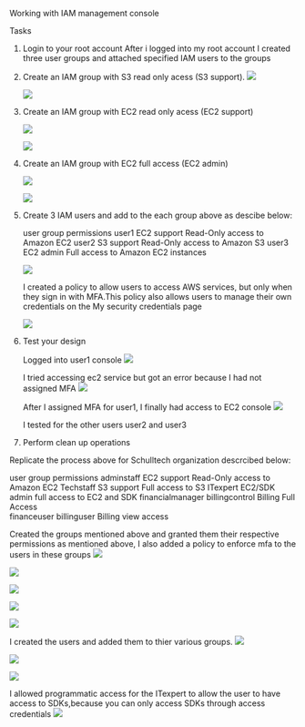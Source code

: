 Working with IAM management console

Tasks

1. Login to your root account 
    After i logged into my root account
    I created three user groups and attached specified IAM users to the groups
2. Create an IAM group with S3 read only acess (S3 support).
    ![](solution%20week3%20lab1%20screenshots/s3%20support.png)

    ![](solution%20week3%20lab1%20screenshots/s3%20read%20only%20access.png)
3. Create an IAM group with EC2 read only acess (EC2 support)

    ![](solution%20week3%20lab1%20screenshots/ec2%20support.png)

    ![](solution%20week3%20lab1%20screenshots/ec2%20read%20only.png)
4. Create an IAM group with EC2 full access (EC2 admin)

    ![](solution%20week3%20lab1%20screenshots/ec2%20admin.png)

    ![](solution%20week3%20lab1%20screenshots/ec2%20full%20access.png)


    
5. Create 3 IAM users and add to the each group above as descibe below:
    
    user      group          permissions
    user1     EC2 support     Read-Only access to Amazon EC2
    user2     S3 support      Read-Only access to Amazon S3
    user3     EC2 admin       Full access to Amazon EC2 instances
    
    ![](solution%20week3%20lab1%20screenshots/usercreated.png)
    
    
    I created a policy to allow users to access AWS services, but only when they sign in with MFA.This policy also allows users to manage their own credentials on the My security credentials page

    ![](solution%20week3%20lab1%20screenshots/forcemfapolicy.png)

6. Test your design

    Logged into user1 console ![](solution%20week3%20lab1%20screenshots/testing%20user1%20login.png)

    I tried accessing ec2 service but got an error because I had not assigned MFA
    ![](solution%20week3%20lab1%20screenshots/error%20without%20mfa%20user1.png)

    After I assigned MFA for user1, I finally had access to EC2 console
    ![](solution%20week3%20lab1%20screenshots/access%20after%20mfa%20user1.png)

    I tested for the other users user2 and user3

7. Perform clean up operations


Replicate the process above for  Schulltech organization descrcibed below:


user           group                  permissions
adminstaff         EC2 support          Read-Only access to Amazon EC2
Techstaff          S3 support           Full access to S3
ITexpert           EC2/SDK admin        full access to EC2 and SDK
financialmanager     billingcontrol      Billing Full Access  
financeuser          billinguser          Billing view access

Created the groups mentioned above and granted them their respective permissions as mentioned above, I also added a policy to enforce mfa to the users in these groups
![](solution%20week3%20lab1%20screenshots/ec2support%20group.png)

![](solution%20week3%20lab1%20screenshots/s3supportgroup.png)

![](solution%20week3%20lab1%20screenshots/ec2adminsdk%20groups.png)

![](solution%20week3%20lab1%20screenshots/billingcontrolgroup.png)

![](solution%20week3%20lab1%20screenshots/billinguser%20group.png)

I created the users and added them to thier various groups.
![](solution%20week3%20lab1%20screenshots/techstaff%20user.png)

![](solution%20week3%20lab1%20screenshots/financialmanageruser.png)

![](solution%20week3%20lab1%20screenshots/financialuser.png)



I allowed programmatic access for the ITexpert to allow the user to have access to SDKs,because you can only access SDKs through access credentials
![](solution%20week3%20lab1%20screenshots/ITexpertuser.png)




